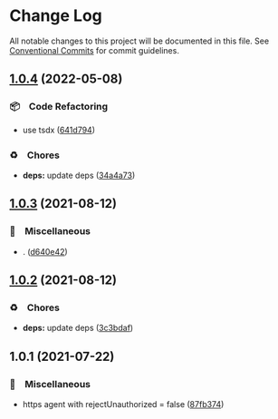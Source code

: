 # Change Log

All notable changes to this project will be documented in this file.
See [Conventional Commits](https://conventionalcommits.org) for commit guidelines.

## [1.0.4](https://github.com/bluelovers/ws-http/compare/unsafe-https-agent@1.0.3...unsafe-https-agent@1.0.4) (2022-05-08)


### 📦　Code Refactoring

* use tsdx ([641d794](https://github.com/bluelovers/ws-http/commit/641d79460371bf09c5c1e77790237896a228c85a))


### ♻️　Chores

* **deps:** update deps ([34a4a73](https://github.com/bluelovers/ws-http/commit/34a4a73455fcde24f299dff1d321020d6d4e8064))





## [1.0.3](https://github.com/bluelovers/ws-http/compare/unsafe-https-agent@1.0.2...unsafe-https-agent@1.0.3) (2021-08-12)


### 🔖　Miscellaneous

* . ([d640e42](https://github.com/bluelovers/ws-http/commit/d640e429aa213cf37993aac4a44dbc162bc368b4))





## [1.0.2](https://github.com/bluelovers/ws-http/compare/unsafe-https-agent@1.0.1...unsafe-https-agent@1.0.2) (2021-08-12)


### ♻️　Chores

* **deps:** update deps ([3c3bdaf](https://github.com/bluelovers/ws-http/commit/3c3bdaf498061eabdbe45f87886eaa3aa8ff30ea))





## 1.0.1 (2021-07-22)


### 🔖　Miscellaneous

* https agent with rejectUnauthorized = false ([87fb374](https://github.com/bluelovers/ws-http/commit/87fb3740134c9ea221d8a1fbd4aa9b2f3f6249de))
